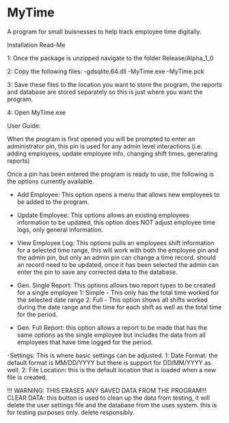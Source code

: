 # MyTime
A program for small buisnesses to help track employee time digitally. 




Installation Read-Me

1: Once the package is unzipped navigate to the folder Release/Alpha_1_0
    
2: Copy the following files:
        -gdsqlite.64.dll
        -MyTime.exe
        -MyTime.pck

3: Save these files to the location you want to store the program, the reports and database are stored separately so this is just where you want the program. 

4: Open MyTime.exe


User Guide: 

When the program is first opened you will be prompted to enter an administrator pin, this pin is used for any admin level interactions (i.e. adding employees, update employee info, changing shift times, generating reports)

Once a pin has been entered the program is ready to use, the following is the options currently available. 

- Add Employee:
    This option opens a menu that allows new employees to be added to the program. 

- Update Employee: 
        This options allows an existing employees information to be updated, this option does NOT adjust employee time logs, only general information. 

- View Employee Log:
    This options pulls an employees shift information for a selected time range, this will work with both the employee pin and the admin pin, but only an admin pin can change a time record. 
    should an record need to be updated, once it has been selected the admin can enter the pin to save any corrected data to the database. 

- Gen. Single Report:
    This options allows two report types to be created for a single employee
        1: Simple - This only has the total time worked for the selected date range
        2: Full - This option shows all shifts worked during the date range and the time for each shift as well as the total time for the period. 

- Gen. Full Report:
    this option allows a report to be made that has the same options as the single employee but includes the data from all employees that have time logged for the period. 

-Settings:
    This is where basic settings can be adjusted. 
        1: Date Format: the default format is MM/DD/YYYY but there is support for DD/MM/YYYY as well. 
        2: File Location: this is the default location that is loaded when a new file is created. 


!!! WARNING: THIS ERASES ANY SAVED DATA FROM THE PROGRAM!!!
CLEAR DATA:
    this button is used to clean up the data from testing, it will delete the user settings file and the database from the uses system. this is for testing purposes only. delete responsibly. 
